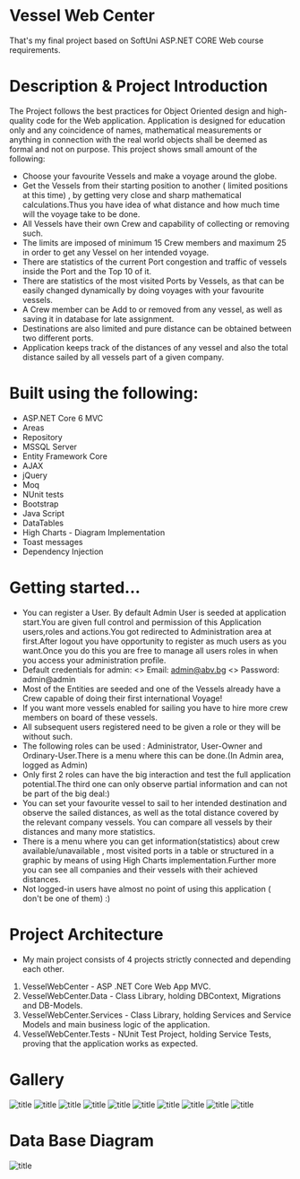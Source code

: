 # Vessel Web Center
That's my final project based on SoftUni ASP.NET CORE Web course requirements.

# Description & Project Introduction 
The Project follows the best practices for Object Oriented design and high-quality code for the Web application.
Application is designed for education only and any coincidence of names, mathematical measurements or anything in connection
with the real world objects shall be deemed as formal and not on purpose.
This project shows small amount of the following:
- Choose your favourite Vessels and make a voyage around the globe.
- Get the Vessels from their starting position to another ( limited positions at this time) , by getting very close and sharp mathematical
calculations.Thus you have idea of what distance and how much time will the voyage take to be done.
- All Vessels have their own Crew and capability of collecting or removing such.
- The limits are imposed of minimum 15 Crew members and maximum 25 in order to get any Vessel on her intended voyage.
- There are statistics of the current Port congestion and traffic of vessels inside the Port and the Top 10 of it.
- There are statistics of the most visited Ports by Vessels, as that can be easily changed dynamically by doing voyages with your favourite vessels.
- A Crew member can be Add to or removed from any vessel, as well as saving it in database for late assignment.
- Destinations are also  limited and pure distance can be obtained between two different ports.
- Application keeps track of the distances of any vessel and also the total distance sailed by all vessels part of a given company.

# Built using the following:
- ASP.NET Core 6 MVC
- Areas
- Repository
- MSSQL Server
- Entity Framework Core
- AJAX
- jQuery
- Moq
- NUnit tests
- Bootstrap
- Java Script
- DataTables
- High Charts - Diagram Implementation
- Toast messages
- Dependency Injection

# Getting started...
* You can register a User. By default Admin User is seeded at application start.You are given full control
and permission of this Application users,roles and actions.You got redirected to Administration area at first.After logout you have
opportunity to register as much users as you want.Once you do this you are free to manage all users roles in when you access your
administration profile.
* Default credentials for admin:
<> Email: admin@abv.bg
<> Password: admin@admin
* Most of the Entities are seeded and one of the Vessels already have a Crew capable of doing their first international Voyage!
* If you want more vessels enabled for sailing you have to hire more crew members on board of these vessels.
* All subsequent users registered need to be given a role or they will be without such.
* The following roles can be used : Administrator, User-Owner and Ordinary-User.There is a menu where this can be done.(In Admin area, logged as Admin)
* Only first 2 roles can have the big interaction and test the full application potential.The third one can only observe partial
information and can not be part of the big deal:)
* You can set your favourite vessel to sail to her intended destination and observe the sailed distances, as well as the total distance
covered by the relevant company vessels. You can compare all vessels by their distances and many more statistics.
* There is a menu where you can get information(statistics) about crew available/unavailable , most visited ports in a table or structured 
in a graphic by means of using High Charts implementation.Further more you can see all companies and their vessels with their achieved distances.
* Not logged-in users have almost no point of using this application ( don't be one of them) :)

# Project Architecture
- My main project consists of 4 projects strictly connected and depending each other.
1. VesselWebCenter - ASP .NET Core Web App MVC.
2. VesselWebCenter.Data - Class Library, holding DBContext, Migrations and DB-Models.
3. VesselWebCenter.Services - Class Library, holding Services and Service Models and main business logic of the application.
4. VesselWebCenter.Tests - NUnit Test Project, holding Service Tests, proving that the application works as expected.

# Gallery 
![title](Image/IndexCarousel.png)
![title](Image/AdministrationHome.png)
![title](Image/RolesAssignment.png)
![title](Image/IndexPic.png)
![title](Image/Crew.png)
![title](Image/HireCrewMember.png)
![title](Image/VesselCatalogue.png)
![title](Image/VoyagePlanning.png)
![title](Image/SeeVoyageDetails.png)
![title](Image/VoyageCompleted.png)

# Data Base Diagram
![title](Image/diagram.png)



